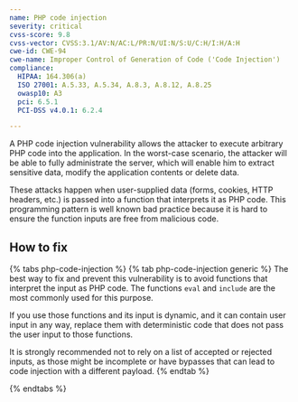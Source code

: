 ```yaml
---
name: PHP code injection
severity: critical
cvss-score: 9.8
cvss-vector: CVSS:3.1/AV:N/AC:L/PR:N/UI:N/S:U/C:H/I:H/A:H
cwe-id: CWE-94
cwe-name: Improper Control of Generation of Code ('Code Injection')
compliance:
  HIPAA: 164.306(a)
  ISO 27001: A.5.33, A.5.34, A.8.3, A.8.12, A.8.25
  owasp10: A3
  pci: 6.5.1
  PCI-DSS v4.0.1: 6.2.4

---            
```


A PHP code injection vulnerability allows the attacker to execute arbitrary PHP code into the application. In the worst-case scenario, the attacker will be able to fully administrate the server, which will enable him to extract sensitive data, modify the application contents or delete data.

These attacks happen when user-supplied data (forms, cookies, HTTP headers, etc.) is passed into a function that interprets it as PHP code. This programming pattern is well known bad practice because it is hard to ensure the function inputs are free from malicious code.

## How to fix

{% tabs php-code-injection %}
{% tab php-code-injection generic %}
The best way to fix and prevent this vulnerability is to avoid functions that interpret the input as PHP code. The functions `eval` and `include` are the most commonly used for this purpose.

If you use those functions and its input is dynamic, and it can contain user input in any way, replace them with deterministic code that does not pass the user input to those functions.

It is strongly recommended not to rely on a list of accepted or rejected inputs, as those might be incomplete or have bypasses that can lead to code injection with a different payload.
{% endtab %}

{% endtabs %}
